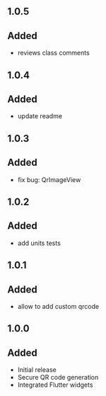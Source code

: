 ## 1.0.5

## Added

* reviews class comments


## 1.0.4

## Added

* update readme


## 1.0.3

## Added

* fix bug: QrImageView


## 1.0.2

## Added

* add units tests


## 1.0.1

## Added

* allow to add custom qrcode


## 1.0.0

## Added

* Initial release
* Secure QR code generation
* Integrated Flutter widgets
